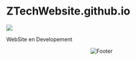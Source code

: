 # ZTechWebsite.github.io

<img src="[![Adobe-Express-20231210-1925360-1.png](https://i.postimg.cc/bv2jKTzM/Adobe-Express-20231210-1925360-1.png)](https://postimg.cc/LqR7PjgB)">

WebSite en Developement

<p align="center">  
  <picture>
    <source media="(prefers-color-scheme: dark)" srcset="https://i.postimg.cc/KzPKjBNn/footer-Dark.png">
    <source media="(prefers-color-scheme: light)" srcset="https://i.postimg.cc/C5wRq5P9/footer-Light.png">
    <img alt="Footer" src="https://i.postimg.cc/KzPKjBNn/footer-Dark.png">
  </picture>
</p>
